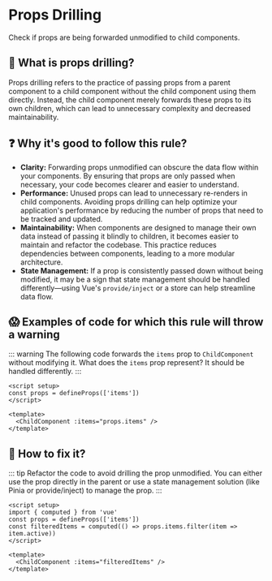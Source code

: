 # Props Drilling

Check if props are being forwarded unmodified to child components.

## 📖 What is props drilling?

Props drilling refers to the practice of passing props from a parent component to a child component without the child component using them directly. Instead, the child component merely forwards these props to its own children, which can lead to unnecessary complexity and decreased maintainability.

## ❓ Why it's good to follow this rule?

- **Clarity:** Forwarding props unmodified can obscure the data flow within your components. By ensuring that props are only passed when necessary, your code becomes clearer and easier to understand.
- **Performance:** Unused props can lead to unnecessary re-renders in child components. Avoiding props drilling can help optimize your application's performance by reducing the number of props that need to be tracked and updated.
- **Maintainability:** When components are designed to manage their own data instead of passing it blindly to children, it becomes easier to maintain and refactor the codebase. This practice reduces dependencies between components, leading to a more modular architecture.
- **State Management:** If a prop is consistently passed down without being modified, it may be a sign that state management should be handled differently—using Vue's `provide/inject` or a store can help streamline data flow.

## 😱 Examples of code for which this rule will throw a warning

::: warning
The following code forwards the `items` prop to `ChildComponent` without modifying it. What does the `items` prop represent? It should be handled differently.
:::

```vue
<script setup>
const props = defineProps(['items'])
</script>

<template>
  <ChildComponent :items="props.items" />
</template>
```

## 🤩 How to fix it?

::: tip
Refactor the code to avoid drilling the prop unmodified. You can either use the prop directly in the parent or use a state management solution (like Pinia or provide/inject) to manage the prop.
:::

```vue
<script setup>
import { computed } from 'vue'
const props = defineProps(['items'])
const filteredItems = computed(() => props.items.filter(item => item.active))
</script>

<template>
  <ChildComponent :items="filteredItems" />
</template>
```

